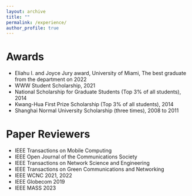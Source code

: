 ```yaml
---
layout: archive
title: ""
permalink: /experience/
author_profile: true
---
```


<!-- # Works -->
<!-- * ### **Assistant Professor**, Middle Tennessee State University, 2023 to present. -->
<!-- * ### **Research Intern**, Futurewei, Summer 2022. -->
<!--   * Research intern at IC lab. Focus on neural rendering dynamic human poses in metaverse. -->
<!-- * ### **Research Assistant** -->
<!-- University of Miami, 2018 to present. -->
<!-- * ### **Teaching Assistant** -->
<!-- University of Miami, 2020 to 2021. -->
<!--   * ECE212-S - Processors: Hardware, Software, and Interfacing (Fall 2020, Spring 2021). -->
<!--   * ECE417-O - Embedded Microprocessor System Design (Fall 2020). -->
<!--   * Courses taught include circuit analysis, digital logic, microprocessors, computer architecture (undergraduate and graduate levels), and embedded systems design based on DE1-SOC kit. -->
<!-- * ### **Software Engineer**, ZTE Corporation,  2015 to 2018. -->
<!--   * Our team developed the product [ZXUN SSS-Supplementary Service Server](https://www.zte.com.cn/global/products/core_network/packet_core/voice_communication/425187) based on the 3GPP standard. -->
<!--   * C, C++, Python -->
<!-- * ### Research Assistant -->
<!-- Shanghai University, 08/2012 to 05/2015. -->

# Awards
- Eliahu I. and Joyce Jury award, University of Miami, The best graduate from the department on 2022
- WWW Student Scholarship, 2021
- National Scholarship for Graduate Students (Top 3% of all students), 2014
- Kwang-Hua First Prize Scholarship (Top 3% of all students), 2014
- Shanghai Normal University Scholarship (three times), 2008 to 2011

# Paper Reviewers
- IEEE Transactions on Mobile Computing
- IEEE Open Journal of the Communications Society
- IEEE Transactions on Network Science and Engineering
- IEEE Transactions on Green Communications and Networking
- IEEE WCNC 2021, 2022
- IEEE Globecom 2019
- IEEE MASS 2023

<!-- # Professional Membership -->
<!-- - Student member of IEEE -->
<!-- - Student member of ACM -->

<!-- # Volunteer -->
<!-- - National Science Bowl (NSB), 2021 -->
<!-- - Shanghai EXPO, 2010 -->

